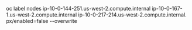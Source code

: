 


oc label nodes  ip-10-0-144-251.us-west-2.compute.internal ip-10-0-167-1.us-west-2.compute.internal ip-10-0-217-214.us-west-2.compute.internal.    px/enabled=false --overwrite



